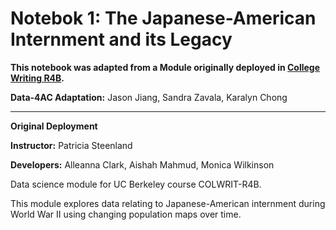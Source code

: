 # Notebok 1: The Japanese-American Internment and its Legacy

**This notebook was adapted from a Module originally deployed in [College Writing R4B](https://github.com/ds-modules/colwrit-r4b).**

**Data-4AC Adaptation:**  Jason Jiang, Sandra Zavala, Karalyn Chong

------

**Original Deployment**

**Instructor:** Patricia Steenland

**Developers:** Alleanna Clark, Aishah Mahmud, Monica Wilkinson

Data science module for UC Berkeley course COLWRIT-R4B.

This module explores data relating to Japanese-American internment during World War II using changing population maps over time.

